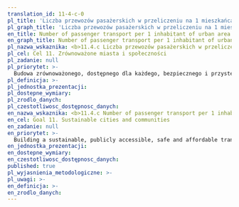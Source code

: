 ```yaml
---
translation_id: 11-4-c-0
pl_title: 'Liczba przewozów pasażerskich w przeliczeniu na 1 mieszkańca obszarów miejskich'
pl_graph_title: 'Liczba przewozów pasażerskich w przeliczeniu na 1 mieszkańca obszarów miejskich'
en_title: Number of passenger transport per 1 inhabitant of urban area
en_graph_title: Number of passenger transport per 1 inhabitant of urban area
pl_nazwa_wskaznika: <b>11.4.c Liczba przewozów pasażerskich w przeliczeniu na 1 mieszkańca obszarów miejskich</b>
pl_cel: Cel 11. Zrównoważone miasta i społeczności
pl_zadanie: null
pl_priorytet: >-
  Budowa zrównoważonego, dostępnego dla każdego, bezpiecznego i przystępnego cenowo systemu transportowego, zwłaszcza poprzez rozwój i priorytetyzację transportu publicznego
pl_definicja: >-
pl_jednostka_prezentacji:
pl_dostepne_wymiary:
pl_zrodlo_danych:
pl_czestotliwosc_dostępnosc_danych:
en_nazwa_wskaznika: <b>11.4.c Number of passenger transport per 1 inhabitant of urban area</b>
en_cel: Goal 11. Sustainable cities and communities
en_zadanie: null
en_priorytet: >-
  Building a sustainable, publicly accessible, safe and affordable transport system, especially through the development and prioritization of public transport
en_jednostka_prezentacji:
en_dostepne_wymiary:
en_czestotliwosc_dostępnosc_danych:
published: true
pl_wyjasnienia_metodologiczne: >-
pl_uwagi: >-
en_definicja: >-
en_zrodlo_danych:
---
```

